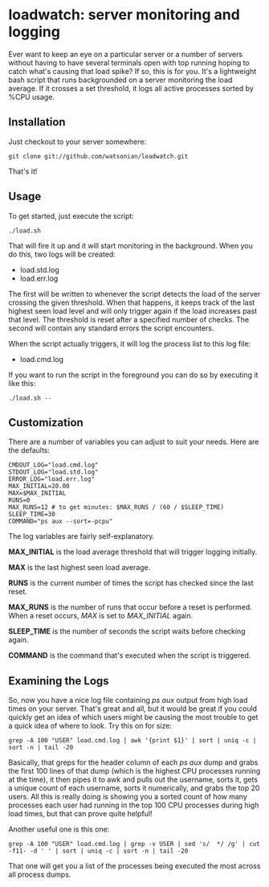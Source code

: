 # loadwatch: server monitoring and logging

Ever want to keep an eye on a particular server or a number of servers without having to have several terminals open with top running hoping to catch what's causing that load spike? If so, this is for you. It's a lightweight bash script that runs backgrounded on a server monitoring the load average. If it crosses a set threshold, it logs all active processes sorted by %CPU usage.

## Installation

Just checkout to your server somewhere:

    git clone git://github.com/watsonian/loadwatch.git

That's it!

## Usage

To get started, just execute the script:

    ./load.sh

That will fire it up and it will start monitoring in the background. When you do this, two logs will be created:

* load.std.log
* load.err.log

The first will be written to whenever the script detects the load of the server crossing the given threshold. When that happens, it keeps track of the last highest seen load level and will only trigger again if the load increases past that level. The threshold is reset after a specified number of checks. The second will contain any standard errors the script encounters.

When the script actually triggers, it will log the process list to this log file:

* load.cmd.log

If you want to run the script in the foreground you can do so by executing it like this:

    ./load.sh --

## Customization

There are a number of variables you can adjust to suit your needs. Here are the defaults:

    CMDOUT_LOG="load.cmd.log"
    STDOUT_LOG="load.std.log"
    ERROR_LOG="load.err.log"
    MAX_INITIAL=20.00
    MAX=$MAX_INITIAL
    RUNS=0
    MAX_RUNS=12 # to get minutes: $MAX_RUNS / (60 / $SLEEP_TIME)
    SLEEP_TIME=30
    COMMAND="ps aux --sort=-pcpu"

The log variables are fairly self-explanatory.

**MAX_INITIAL** is the load average threshold that will trigger logging initially.

**MAX** is the last highest seen load average.

**RUNS** is the current number of times the script has checked since the last reset.

**MAX_RUNS** is the number of runs that occur before a reset is performed. When a reset occurs, *MAX* is set to *MAX_INITIAL* again.

**SLEEP_TIME** is the number of seconds the script waits before checking again.

**COMMAND** is the command that's executed when the script is triggered.

## Examining the Logs

So, now you have a nice log file containing *ps aux* output from high load times on your server. That's great and all, but it would be great if you could quickly get an idea of which users might be causing the most trouble to get a quick idea of where to look. Try this on for size:

    grep -A 100 "USER" load.cmd.log | awk '{print $1}' | sort | uniq -c | sort -n | tail -20

Basically, that greps for the header column of each *ps aux* dump and grabs the first 100 lines of that dump (which is the highest CPU processes running at the time), it then pipes it to awk and pulls out the username, sorts it, gets a unique count of each username, sorts it numerically, and grabs the top 20 users. All this is really doing is showing you a sorted count of how many processes each user had running in the top 100 CPU processes during high load times, but that can prove quite helpful!

Another useful one is this one:

    grep -A 100 "USER" load.cmd.log | grep -v USER | sed 's/  */ /g' | cut -f11- -d ' ' | sort | uniq -c | sort -n | tail -20

That one will get you a list of the processes being executed the most across all process dumps.